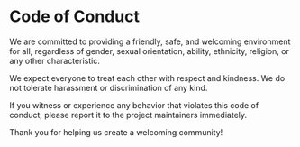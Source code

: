 # Code of Conduct

We are committed to providing a friendly, safe, and welcoming environment 
for all, regardless of gender, sexual orientation, ability, ethnicity, 
religion, or any other characteristic.

We expect everyone to treat each other with respect and kindness. We do not 
tolerate harassment or discrimination of any kind.

If you witness or experience any behavior that violates this code of conduct, 
please report it to the project maintainers immediately.

Thank you for helping us create a welcoming community!

